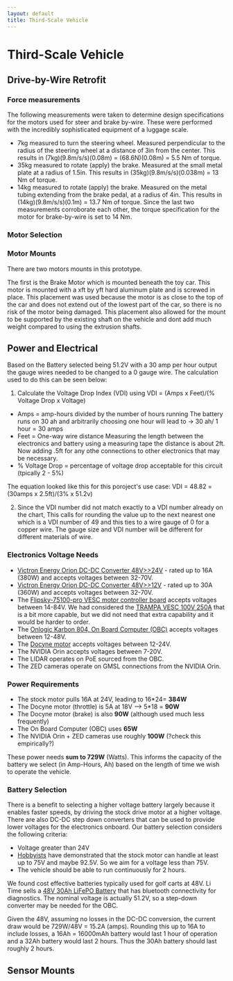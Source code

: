 ```yaml
---
layout: default
title: Third-Scale Vehicle
---
```


# Third-Scale Vehicle


## Drive-by-Wire Retrofit

### Force measurements

The following measurements were taken to determine design specifications for the motors used for steer and brake by-wire. These were performed with the incredibly sophisticated equipment of a luggage scale.
* 7kg measured to turn the steering wheel. Measured perpendicular to the radius of the steering wheel at a distance of 3in from the center. This results in (7kg)(9.8m/s/s)(0.08m) = (68.6N)(0.08m) = 5.5 Nm of torque.
* 35kg measured to rotate (apply) the brake. Measured at the small metal plate at a radius of 1.5in. This results in (35kg)(9.8m/s/s)(0.038m) = 13 Nm of torque.
* 14kg measured to rotate (apply) the brake. Measured on the metal tubing extending from the brake pedal, at a radius of 4in. This results in (14kg)(9.8m/s/s)(0.1m) = 13.7 Nm of torque.
Since the last two measurements corroborate each other, the torque specification for the motor for brake-by-wire is set to 14 Nm.

### Motor Selection

### Motor Mounts

There are two motors mounts in this prototype. 

The first is the Brake Motor which is mounted beneath the toy car. This motor is mounted with a xft by yft hard aluminum plate and is screwed in place. This placement was used because the motor is as close to the top of the car and does not extend out of the lowest part of the car, so there is no risk of the motor being damaged. This placement also allowed for the mount to be supported by the existing shaft on the vehicle and dont add much weight compared to using the extrusion shafts.

## Power and Electrical

Based on the Battery selected being 51.2V with a 30 amp per hour output the gauge wires needed to be changed to a 0 gauge wire. The calculation used to do this can be seen below:
1. Calculate the Voltage Drop Index (VDI) using VDI = (Amps x Feet)/(% Voltage Drop x Voltage)
* Amps = amp-hours divided by the number of hours running
  The battery runs on 30 ah and arbitrarily choosing one hour will lead to -> 30 ah/ 1 hour = 30 amps
* Feet = One-way wire distance
  Measuring the length between the electronics and battery using a measuring tape the distance is about 2ft. Now adding .5ft   for any othe connections to other electronics that may be necessary.
* % Voltage Drop = percentage of voltage drop acceptable for this circuit (tpically 2 - 5%)
  
The equation looked like this for this poroject's use case:
VDI = 48.82 = (30amps x 2.5ft)/(3% x 51.2v)
 
 2. Since the VDI number did not match exactly to a VDI number already on the chart, This calls for rounding the value up to the next nearest one which is a VDI number of 49 and this ties to a wire gauge of 0 for a copper wire. The gauge size and VDI number will be different for different materials of wire.


### Electronics Voltage Needs

* [Victron Energy Orion DC-DC Converter 48V>>24V](https://www.amazon.com/Victron-Energy-Orion-Tr-380-Watt-Converter/dp/B07DPZ9G7M) - rated up to 16A (380W) and accepts voltages between 32-70V.
* [Victron Energy Orion DC-DC Converter 48V>>12V](https://www.amazon.com/Victron-Orion-TR-DC-DC-Converter-Isolated/dp/B07DQ5H3T2) - rated up to 30A (360W) and accepts voltages between 32-70V.
* The [Flipsky-75100-pro VESC motor controller board](https://flipsky.net/products/flipsky-75100-pro-with-aluminum-pcb-based-on-vesc-for-electric-skateboard-scooter-ebike-speed-controller) accepts voltages between 14-84V. We had considered the [TRAMPA VESC 100V 250A](https://trampaboards.com/vesc-100v-250a-in-cnc-t6-silicone-sealed-aluminum-box--p-28113.html) that is a bit more capable, but we did not need that extra capability and it would be harder to order.
* The [Onlogic Karbon 804, On Board Computer (OBC)](https://www.onlogic.com/k804/) accepts voltages between 12-48V.
* The [Docyne motor](https://www.docyke.com/products/servo-motor) accepts voltages between 12-24V.
* The NVIDIA Orin accepts voltages between 7-20V.
* The LIDAR operates on PoE sourced from the OBC.
* The ZED cameras operate on GMSL connections from the NVIDIA Orin.

### Power Requirements

* The stock motor pulls 16A at 24V, leading to 16*24= **384W**
* The Docyne motor (throttle) is 5A at 18V --> 5*18 = **90W**
* The Docyne motor (brake) is also **90W** (although used much less frequently)
* The On Board Computer (OBC) uses **65W**
* The NVIDIA Orin + ZED cameras use roughly **100W** (?check this empirically?)

These power needs **sum to 729W** (Watts).  This informs the capacity of the battery we select (in Amp-Hours, Ah) based on the length of time we wish to operate the vehicle.

### Battery Selection

There is a benefit to selecting a higher voltage battery largely because it enables faster speeds, by driving the stock drive motor at a higher voltage.  There are also DC-DC step down converters that can be used to provide lower voltages for the electronics onboard. Our battery selection considers the following criteria:

* Voltage greater than 24V
* [Hobbyists](https://www.youtube.com/@ExtremePowerWheels/videos) have demonstrated that the stock motor can handle at least up to 75V and maybe 92.5V.  So we aim for a voltage less than 75V.
* The vehicle should be able to run continuously for 2 hours.

We found cost effective batteries typically used for golf carts at 48V.  Li Time sells a [48V 30Ah LiFePO Battery](https://www.litime.com/products/litime-48v-30ah-gc2-golf-cart-lithium-battery-gc2-battery-for-club-cart-golf-cart) that has bluetooth connectivity for diagnostics.  The nominal voltage is actually 51.2V, so a step-down converter may be needed for the OBC.

Given the 48V, assuming no losses in the DC-DC conversion, the current draw would be 729W/48V = 15.2A (amps). Rounding this up to 16A to include losses, a 16Ah = 16000mAh battery would last 1 hour of operation and a 32Ah battery would last 2 hours. Thus the 30Ah battery should last roughly 2 hours.

## Sensor Mounts

